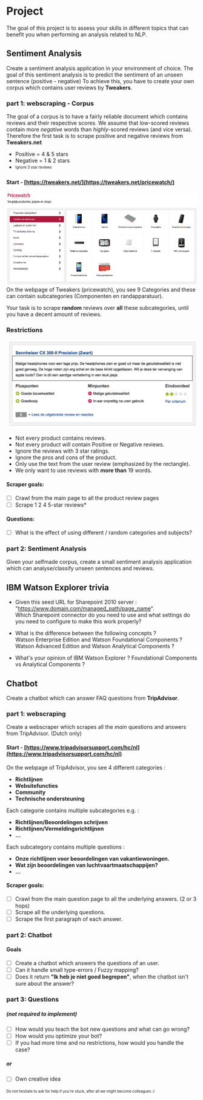 # Project
The goal of this project is to assess your skills in different topics that can benefit you when performing an analysis related to NLP.

## Sentiment Analysis
Create a sentiment analysis application in your environment of choice.
The goal of this sentiment analysis is to predict the sentiment of an unseen sentence (positive - negative) 
To achieve this, you have to create your own corpus which contains user reviews by **Tweakers**.

### part 1: webscraping - Corpus
The goal of a corpus is to have a fairly reliable document which contains reviews and their respective scores.
We assume that *low*-scored reviews contain more *negative* words than *highly*-scored reviews (and vice versa).
Therefore the first task is to scrape positive and negative reviews from **Tweakers.net**

 - Positive = 4 & 5 stars
 - Negative = 1 & 2 stars
 - <sub><sup>Ignore 3 star reviews</sup></sub>
 
#### Start - [https://tweakers.net/](https://tweakers.net/pricewatch/) 
![](images/pricewatch.png)
On the webpage of Tweakers (pricewatch), you see 9 Categories and these can contain subcategories (Componenten en randapparatuur).

Your task is to scrape **random** reviews over **all** these subcategories, until you have a decent amount of reviews.

### Restrictions
![](images/customer_review.png)
 - Not every product contains reviews.
 - Not every product will contain Positive or Negative reviews.
 - Ignore the reviews with 3 star ratings.
 - Ignore the pros and cons of the product.
 - Only use the text from the user review (emphasized by the rectangle).
 - We only want to use reviews with **more than** 19 words.

 
#### Scraper goals: 
- [ ] Crawl from the main page to all the product review pages
- [ ] Scrape 1 2 4 5-star reviews*

#### Questions:
- [ ] What is the effect of using different / random categories and subjects?


### part 2: Sentiment Analysis
Given your selfmade corpus, create a small sentiment analysis application which can analyse/classify unseen sentences and reviews.


## IBM Watson Explorer trivia

 - Given this seed URL for Sharepoint 2010 server : "https://www.domain.com/managed_path/page_name". </br>
 Which Sharepoint connector do you need to use and what settings do you need to configure to make this work properly?

 - What is the difference between the following concepts ? </br>
 Watson Enterprise Edition and Watson Foundational Components ? </br>
 Watson Advanced Edition and Watson Analytical Components ?
 
 - What's your opinion of IBM Watson Explorer ? Foundational Components vs Analytical Components ?
 
## Chatbot
Create a chatbot which can answer FAQ questions from **TripAdvisor**.

### part 1: webscraping
Create a webscraper which scrapes all the *main* questions and answers from TripAdvisor. (Dutch only)

#### Start - [https://www.tripadvisorsupport.com/hc/nl](https://www.tripadvisorsupport.com/hc/nl)
On the webpage of TripAdvisor, you see 4 different categories : 
- **Richtlijnen**
- **Websitefuncties**
- **Community**
- **Technische ondersteuning**


Each categorie contains multiple subcategories e.g. : 
- **Richtlijnen/Beoordelingen schrijven**
- **Richtlijnen/Vermeldingsrichtlijnen**
- **...**


Each subcategory contains multiple questions : 
- **Onze richtlijnen voor beoordelingen van vakantiewoningen.**
- **Wat zijn beoordelingen van luchtvaartmaatschappijen?**
- **...**

#### Scraper goals: 
- [ ] Crawl from the main question page to all the underlying answers. (2 or 3 hops)
- [ ] Scrape all the underlying questions.
- [ ] Scrape the first paragraph of each answer.

### part 2: Chatbot

#### Goals

- [ ] Create a chatbot which answers the questions of an user.
- [ ] Can it handle small type-errors / Fuzzy mapping?
- [ ] Does it return **"Ik heb je niet goed begrepen"**, when the chatbot isn't sure about the answer?

### part 3: Questions
##### (not required to implement)
- [ ] How would you teach the bot new questions and what can go wrong?
- [ ] How would you optimize your bot?
- [ ] If you had more time and no restrictions, how would you handle the case?

##### or
- [ ] Own creative idea


<sub><sup>Do not hesitate to ask for help if you're stuck, after all we might become colleagues :)</sup></sub>


